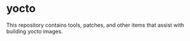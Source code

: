 # yocto
This repository contains tools, patches, and other items that assist with building yocto images.
